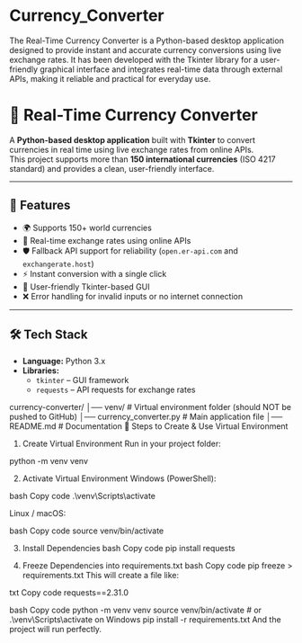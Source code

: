 # Currency_Converter
The Real-Time Currency Converter is a Python-based desktop application designed to provide instant and accurate currency conversions using live exchange rates. It has been developed with the Tkinter library for a user-friendly graphical interface and integrates real-time data through external APIs, making it reliable and practical for everyday use.


# 💱 Real-Time Currency Converter

A **Python-based desktop application** built with **Tkinter** to convert currencies in real time using live exchange rates from online APIs.  
This project supports more than **150 international currencies** (ISO 4217 standard) and provides a clean, user-friendly interface.

---

## 🚀 Features
- 🌍 Supports 150+ world currencies  
- 🔄 Real-time exchange rates using online APIs  
- 🛡️ Fallback API support for reliability (`open.er-api.com` and `exchangerate.host`)  
- ⚡ Instant conversion with a single click  
- 🎨 User-friendly Tkinter-based GUI  
- ❌ Error handling for invalid inputs or no internet connection  

---

## 🛠️ Tech Stack
- **Language:** Python 3.x  
- **Libraries:**  
  - `tkinter` – GUI framework  
  - `requests` – API requests for exchange rates


currency-converter/
│── venv/                   # Virtual environment folder (should NOT be pushed to GitHub)
│── currency_converter.py   # Main application file
│── README.md               # Documentation
🔧 Steps to Create & Use Virtual Environment


1. Create Virtual Environment
Run in your project folder:

python -m venv venv


2. Activate Virtual Environment
Windows (PowerShell):

bash
Copy code
.\venv\Scripts\activate


Linux / macOS:

bash
Copy code
source venv/bin/activate


3. Install Dependencies
bash
Copy code
pip install requests


5. Freeze Dependencies into requirements.txt
bash
Copy code
pip freeze > requirements.txt
This will create a file like:

txt
Copy code
requests==2.31.0


bash
Copy code
python -m venv venv
source venv/bin/activate   # or .\venv\Scripts\activate on Windows
pip install -r requirements.txt
And the project will run perfectly.

